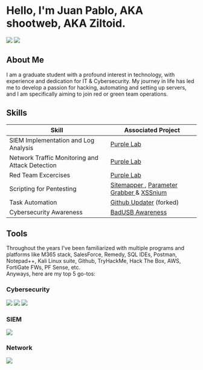 # Hello, I'm Juan Pablo, AKA shootweb, AKA Ziltoid.
<a href="https://www.linkedin.com/in/jpcastillozunino/"><img src="https://img.shields.io/badge/-LinkedIn-0072b1?&style=for-the-badge&logo=linkedin&logoColor=white" /></a>
<a href="https://tryhackme.com/r/p/shootweb"><img src="https://img.shields.io/badge/TryHackMe-212C42?style=for-the-badge&logo=TryHackMe&logoColor=white"/></a>



## About Me
I am a graduate student with a profound interest in technology, with experience and dedication for IT & Cybersecurity.
My journey in life has led me to develop a passion for hacking, automating and setting up servers, and I am specifically aiming to join red or green team operations.

## Skills

| Skill                                         | Associated Project         |
|-----------------------------------------------|----------------------------|
| SIEM Implementation and Log Analysis          | <a href="https://github.com/users/shootweb/projects/1/views/1">Purple Lab</a>|
| Network Traffic Monitoring and Attack Detection | <a href="https://github.com/users/shootweb/projects/1/views/1">Purple Lab</a>|
| Red Team Excercises      | <a href="https://github.com/users/shootweb/projects/1/views/1">Purple Lab</a>|
| Scripting for Pentesting         | <a href="https://github.com/shootweb/Sitemapper">Sitemapper </a>, <a href="https://github.com/shootweb/Parameter-grabber">Parameter Grabber </a> & <a href="https://github.com/shootweb/XSSnium">XSSnium</a>|
| Task Automation  | <a href="https://github.com/shootweb/fancy_job">Github Updater</a> (forked)|
| Cybersecurity Awareness | <a href="https://github.com/shootweb/badusb-awareness">BadUSB Awareness</a>

## Tools
Throughout the years I've been familiarized with multiple programs and platforms like M365 stack, SalesForce, Remedy, SQL IDEs, Postman, Notepad++, Kali Linux suite, Github, TryHackMe, Hack The Box, AWS, FortiGate FWs, PF Sense, etc.
<br>
Anyways, here are my top 5 go-tos:

### Cybersecurity
<div>
    <img src="https://img.shields.io/badge/burpsuite-FF6633?style=for-the-badge&logo=burpsuite&logoColor=white" />
    <img src="https://img.shields.io/badge/-Wireshark-1679A7?&style=for-the-badge&logo=Wireshark&logoColor=white" />
    <img src="https://img.shields.io/badge/metasploit-2596CD?style=for-the-badge&logo=metasploit&logoColor=white" />

</div>

### SIEM
<div>
    <img src="https://img.shields.io/badge/-Elastic-005571?&style=for-the-badge&logo=Elastic&logoColor=white" />
</div>

### Network
<div>
    <img src="https://img.shields.io/badge/CISCO-1BA0D7?style=for-the-badge&logo=cisco&logoColor=white" />
</div>


